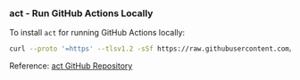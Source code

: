 ### act - Run GitHub Actions Locally

To install `act` for running GitHub Actions locally:

```bash
curl --proto '=https' --tlsv1.2 -sSf https://raw.githubusercontent.com/nektos/act/master/install.sh | sudo bash
```

Reference: [act GitHub Repository](https://nektosact.com/)